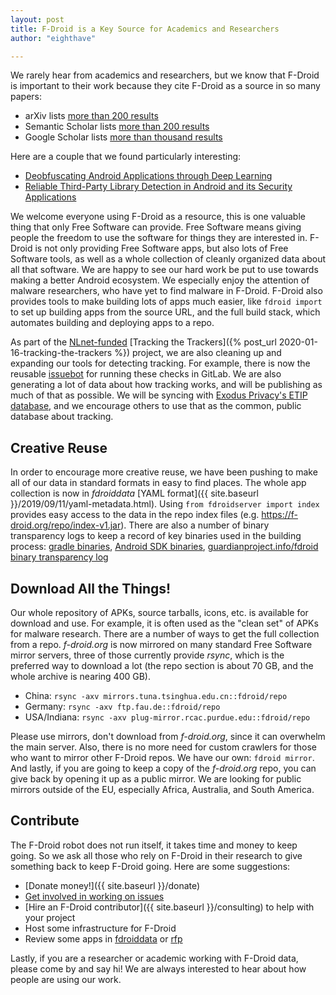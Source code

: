 ```yaml
---
layout: post
title: F-Droid is a Key Source for Academics and Researchers
author: "eighthave"

---
```


We rarely hear from academics and researchers, but we know that F-Droid is important to their work because they cite F-Droid as a source in so many papers:

* arXiv lists [more than 200 results](http://search.arxiv.org:8081/?query=f-droid)
* Semantic Scholar lists [more than 200 results](https://www.semanticscholar.org/search?q=f-droid.org)
* Google Scholar lists [more than thousand results](https://scholar.google.com/scholar?q=fdroid)

Here are a couple that we found particularly interesting:

* [Deobfuscating Android Applications through Deep Learning](https://pdfs.semanticscholar.org/8587/79f77d4934ddab0552fc6817f85d2bc32926.pdf)
* [Reliable Third-Party Library Detection in Android and its Security Applications](https://trust.cispa.saarland/~bugiel/publications/pdfs/bugiel16-ccs.pdf)

We welcome everyone using F-Droid as a resource, this is one valuable thing that only Free Software can provide.  Free Software means giving people the freedom to use the software for things they are interested in.  F-Droid is not only providing Free Software apps, but also lots of Free Software tools, as well as a whole collection of cleanly organized data about all that software.  We are happy to see our hard work be put to use towards making a better Android ecosystem.  We especially enjoy the attention of malware researchers, who have yet to find malware in F-Droid.  F-Droid also provides tools to make building lots of apps much easier, like `fdroid import` to set up building apps from the source URL, and the full build stack, which automates building and deploying apps to a repo.

As part of the [NLnet-funded](https://nlnet.nl/project/F-Droid-Trackers/) [Tracking the Trackers]({% post_url 2020-01-16-tracking-the-trackers %}) project, we are also cleaning up and expanding our tools for detecting tracking.  For example, there is now the reusable [issuebot](https://gitlab.com/fdroid/issuebot) for running these checks in GitLab.  We are also generating a lot of data about how tracking works, and will be publishing as much of that as possible.  We will be syncing with [Exodus Privacy's ETIP database](https://etip.exodus-privacy.eu.org/), and we encourage others to use that as the common, public database about tracking.


## Creative Reuse

In order to encourage more creative reuse, we have been pushing to make all of our data in standard formats in easy to find places.  The whole app collection is now in _fdroiddata_ [YAML format]({{ site.baseurl }}/2019/09/11/yaml-metadata.html).  Using `from fdroidserver import index` provides easy access to the data in the repo index files (e.g. https://f-droid.org/repo/index-v1.jar).  There are also a number of binary transparency logs to keep a record of key binaries used in the building process: [gradle binaries](https://gitlab.com/fdroid/gradle-transparency-log/-/raw/master/all.json), [Android SDK binaries](https://gitlab.com/fdroid/android-sdk-transparency-log/-/blob/master/checksums.json), [guardianproject.info/fdroid binary transparency log](https://github.com/guardianproject/binary_transparency_log)


## Download All the Things!

Our whole repository of APKs, source tarballs, icons, etc. is available for download and use.  For example, it is often used as the "clean set" of APKs for malware research.  There are a number of ways to get the full collection from a repo.  _f-droid.org_ is now mirrored on many standard Free Software mirror servers, three of those currently provide _rsync_, which is the preferred way to download a lot (the repo section is about 70 GB, and the whole archive is nearing 400 GB).

* China: `rsync -axv mirrors.tuna.tsinghua.edu.cn::fdroid/repo`
* Germany: `rsync -axv ftp.fau.de::fdroid/repo`
* USA/Indiana: `rsync -axv plug-mirror.rcac.purdue.edu::fdroid/repo`

Please use mirrors, don't download from _f-droid.org_, since it can overwhelm the main server.  Also, there is no more need for custom crawlers for those who want to mirror other F-Droid repos.  We have our own: `fdroid mirror`.  And lastly, if you are going to keep a copy of the _f-droid.org_ repo, you can give back by opening it up as a public mirror.  We are looking for public mirrors outside of the EU, especially Africa, Australia, and South America.

## Contribute

The F-Droid robot does not run itself, it takes time and money to keep going.  So we ask all those who rely on F-Droid in their research to give something back to keep F-Droid going.  Here are some suggestions:

* [Donate money!]({{ site.baseurl }}/donate)
* [Get involved in working on issues](https://gitlab.com/groups/fdroid/-/issues?scope=all&utf8=%E2%9C%93&state=opened&label_name[]=help-wanted)
* [Hire an F-Droid contributor]({{ site.baseurl }}/consulting) to help with your project
* Host some infrastructure for F-Droid
* Review some apps in [fdroiddata](https://gitlab.com/fdroid/fdroiddata/-/merge_requests) or [rfp](https://gitlab.com/fdroid/rfp/issues)

Lastly, if you are a researcher or academic working with F-Droid data, please come by and say hi! We are always interested to hear about how people are using our work.
